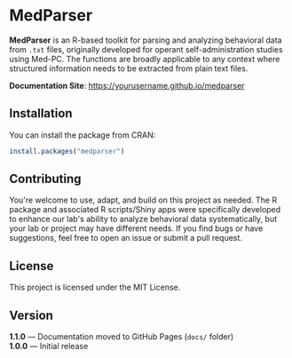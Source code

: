 # MedParser

**MedParser** is an R-based toolkit for parsing and analyzing behavioral data from `.txt` files, originally developed for operant self-administration studies using Med-PC. The functions are broadly applicable to any context where structured information needs to be extracted from plain text files.

**Documentation Site**: https://yourusername.github.io/medparser

## Installation

You can install the package from CRAN:

```r
install.packages("medparser")
```

## Contributing
You're welcome to use, adapt, and build on this project as needed. The R package and associated R scripts/Shiny apps were specifically developed to enhance our lab's ability to analyze behavioral data systematically, but your lab or project may have different needs. If you find bugs or have suggestions, feel free to open an issue or submit a pull request.

## License
This project is licensed under the MIT License.

## Version

**1.1.0** — Documentation moved to GitHub Pages (`docs/` folder)  
**1.0.0** — Initial release

